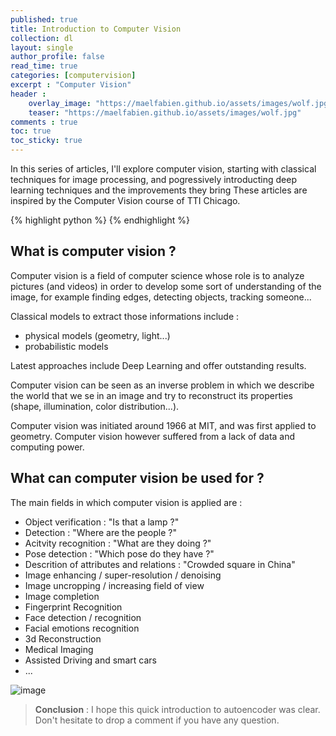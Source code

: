 ```yaml
---
published: true
title: Introduction to Computer Vision
collection: dl
layout: single
author_profile: false
read_time: true
categories: [computervision]
excerpt : "Computer Vision"
header :
    overlay_image: "https://maelfabien.github.io/assets/images/wolf.jpg"
    teaser: "https://maelfabien.github.io/assets/images/wolf.jpg"
comments : true
toc: true
toc_sticky: true
---
```


In this series of articles, I'll explore computer vision, starting with classical techniques for image processing, and pogressively introducting deep learning techniques and the improvements they bring These articles are inspired by the Computer Vision course of TTI Chicago.

{% highlight python %}
{% endhighlight %}

## What is computer vision ?

Computer vision is a field of computer science whose role is to analyze pictures (and videos) in order to develop some sort of understanding of the image, for example finding edges, detecting objects, tracking someone...

Classical models to extract those informations include :
- physical models (geometry, light...)
- probabilistic models

Latest approaches include Deep Learning and offer outstanding results.

Computer vision can be seen as an inverse problem in which we describe the world that we se in an image and try to reconstruct its properties (shape, illumination, color distribution...).

Computer vision was initiated around 1966 at MIT, and was first applied to geometry. Computer vision however suffered from a lack of data and computing power. 

## What can computer vision be used for ?

The main fields in which computer vision is applied are :
- Object verification : "Is that a lamp ?"
- Detection : "Where are the people ?"
- Acitvity recognition : "What are they doing ?"
- Pose detection : "Which pose do they have ?"
- Descrition of attributes and relations : "Crowded square in China"
- Image enhancing / super-resolution / denoising
- Image uncropping / increasing field of view
- Image completion
- Fingerprint Recognition
- Face detection / recognition
- Facial emotions recognition
- 3d Reconstruction 
- Medical Imaging
- Assisted Driving and smart cars
- ...


![image](https://maelfabien.github.io/assets/images/vision_1.png)

> **Conclusion** : I hope this quick introduction to autoencoder was clear. Don't hesitate to drop a comment if you have any question.
